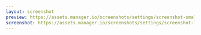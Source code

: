 ```yaml
---
layout: screenshot
preview: https://assets.manager.io/screenshots/settings/screenshot-small.png
screenshot: https://assets.manager.io/screenshots/settings/screenshot-large.png
---
```

